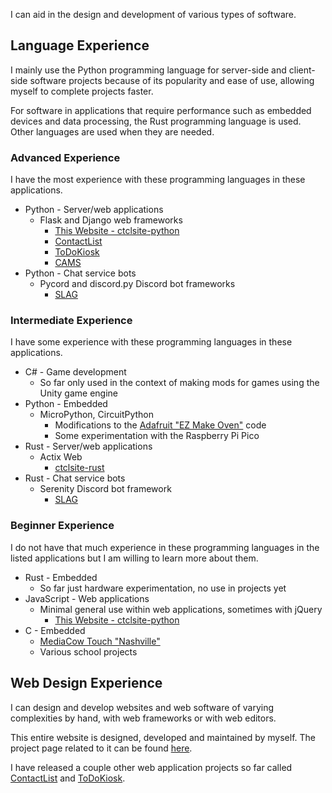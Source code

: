 I can aid in the design and development of various types of software. 

## Language Experience
I mainly use the Python programming language for server-side and client-side software projects because of its popularity and ease of use, allowing myself to complete projects faster.

For software in applications that require performance such as embedded devices and data processing, the Rust programming language is used. Other languages are used when they are needed.

### Advanced Experience
I have the most experience with these programming languages in these applications.

- Python - Server/web applications
    - Flask and Django web frameworks
        - [This Website - ctclsite-python](../projects/ctclsite/)
        - [ContactList](../projects/contactlist/)
        - [ToDoKiosk](../projects/todokiosk) 
        - [CAMS](../projects/cams/)
- Python - Chat service bots
    - Pycord and discord.py Discord bot frameworks
        - [SLAG](../projects/slag/)

### Intermediate Experience
I have some experience with these programming languages in these applications.

- C# - Game development
    - So far only used in the context of making mods for games using the Unity game engine
- Python - Embedded
    - MicroPython, CircuitPython
        - Modifications to the [Adafruit "EZ Make Oven"](https://learn.adafruit.com/ez-make-oven/installing-the-code) code
        - Some experimentation with the Raspberry Pi Pico
- Rust - Server/web applications
    - Actix Web
        - [ctclsite-rust](../projects/ctclsite/)
- Rust - Chat service bots
    - Serenity Discord bot framework
        - [SLAG](../projects/slag/)
### Beginner Experience
I do not have that much experience in these programming languages in the listed applications but I am willing to learn more about them.

- Rust - Embedded
    - So far just hardware experimentation, no use in projects yet
- JavaScript - Web applications
    - Minimal general use within web applications, sometimes with jQuery
        - [This Website - ctclsite-python](../projects/ctclsite/)
- C - Embedded
    - [MediaCow Touch "Nashville"](../projects/mct_1/) 
    - Various school projects

## Web Design Experience

I can design and develop websites and web software of varying complexities by hand, with web frameworks or with web editors.

This entire website is designed, developed and maintained by myself. The project page related to it can be found [here](../projects/ctclsite/).

I have released a couple other web application projects so far called [ContactList](../projects/contactlist/) and [ToDoKiosk](../projects/todokiosk).